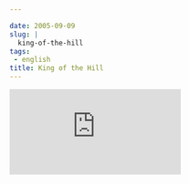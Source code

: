 ```yaml
---

date: 2005-09-09
slug: |
  king-of-the-hill
tags:
 - english
title: King of the Hill
---
```


[![I am nerdier than 93% of all people. Are you nerdier? Click here to
find
out!](http://www.nerdtests.com/images/ft/nq.php?val=5780)](http://www.nerdtests.com/ft_nq.php?im)
